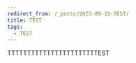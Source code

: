 ```yaml
---
redirect_from: /_posts/2023-09-15-TEST/
title: TEST
tags:
  - TEST
---
```

TTTTTTTTTTTTTTTTTTTTTTTEST
